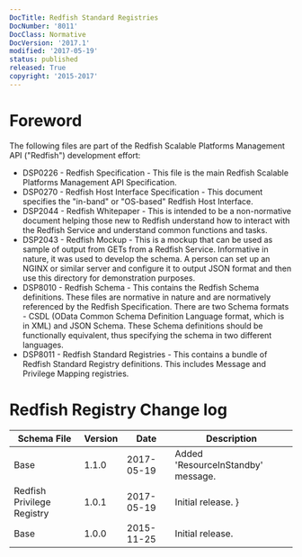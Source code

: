 ```yaml
---
DocTitle: Redfish Standard Registries
DocNumber: '8011'
DocClass: Normative
DocVersion: '2017.1'
modified: '2017-05-19'
status: published
released: True
copyright: '2015-2017'
---
```

# Foreword

The following files are part of the Redfish Scalable Platforms Management API ("Redfish") development effort:

* DSP0226 - Redfish Specification - This file is the main Redfish Scalable Platforms Management API Specification.
* DSP0270 - Redfish Host Interface Specification - This document specifies the "in-band" or "OS-based" Redfish Host Interface. 
* DSP2044 - Redfish Whitepaper - This is intended to be a non-normative document helping those new to Redfish understand how to interact with the Redfish Service and understand common functions and tasks.
* DSP2043 - Redfish Mockup - This is a mockup that can be used as sample of output from GETs from a Redfish Service.  Informative in nature, it was used to develop the schema.  A person can set up an NGINX or similar server and configure it to output JSON format and then use this directory for demonstration purposes.
* DSP8010 - Redfish Schema - This contains the Redfish Schema definitions.  These files are normative in nature and are normatively referenced by the Redfish Specification.  There are two Schema formats - CSDL (OData Common Schema Definition Language format, which is in XML) and JSON Schema.  These Schema definitions should be functionally equivalent, thus specifying the schema in two different languages.
* DSP8011 - Redfish Standard Registries - This contains a bundle of Redfish Standard Registry definitions.  This includes Message and Privilege Mapping registries.


# Redfish Registry Change log

| Schema File | Version | Date      | Description     |
| ---         | ---     | ---       | ---             |
| Base | 1.1.0 | 2017-05-19 | Added 'ResourceInStandby' message. |
| Redfish Privilege Registry | 1.0.1 | 2017-05-19 | Initial release. }
| Base | 1.0.0 | 2015-11-25 | Initial release. |
